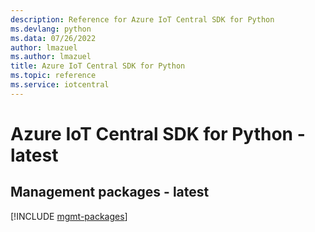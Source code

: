 ```yaml
---
description: Reference for Azure IoT Central SDK for Python
ms.devlang: python
ms.data: 07/26/2022
author: lmazuel
ms.author: lmazuel
title: Azure IoT Central SDK for Python
ms.topic: reference
ms.service: iotcentral
---
```

# Azure IoT Central SDK for Python - latest

## Management packages - latest
[!INCLUDE [mgmt-packages](iot-central-mgmt-index.md)]